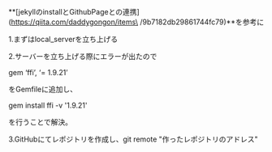 **[jekyllのinstallとGithubPageとの連携](https://qiita.com/daddygongon/items\
/9b7182db29861744fc79)**を参考に

1.まずはlocal_serverを立ち上げる

2.サーバーを立ち上げる際にエラーが出たので

gem ‘ffi’, ‘= 1.9.21’

をGemfileに追加し、

gem install ffi -v '1.9.21'

を行うことで解決。

3.GitHubにてレポジトリを作成し、git remote "作ったレポジトリのアドレス"